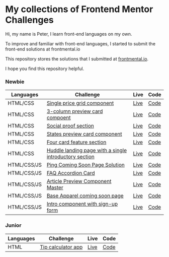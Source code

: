# My collections of Frontend Mentor Challenges

Hi, my name is Peter, I learn front-end languages on my own.

To improve and familiar with front-end languages, I started to submit the front-end solutions at frontmental.io

This repository stores the solutions that I submitted at [frontmental.io](https://www.frontendmentor.io/).

I hope you find this repository helpful.

### Newbie

| Languages   | Challenge                                                                                                                                                           | Live                                                       | Code                                                                                                                                        |
| ----------- | ------------------------------------------------------------------------------------------------------------------------------------------------------------------- | ---------------------------------------------------------- | ------------------------------------------------------------------------------------------------------------------------------------------- |
| HTML/CSS    | [Single price grid component](https://www.frontendmentor.io/challenges/single-price-grid-component-5ce41129d0ff452fec5abbbc)                                        | [Live](https://single-price-by-peter.netlify.app/)         | [Code](https://github.com/PeterHuang-13/frontend_mentor_challenges/tree/master/Single_price_grid_component)                                 |
| HTML/CSS    | [3-column preview card compoent](https://www.frontendmentor.io/challenges/3column-preview-card-component-pH92eAR2-)                                                 | [Live](https://3column-preview-card.netlify.app/)          | [Code](https://github.com/PeterHuang-13/frontend_mentor_challenges/tree/master/3-column_preview_card_component)                             |
| HTML/CSS    | [Social proof section](https://www.frontendmentor.io/challenges/social-proof-section-6e0qTv_bA)                                                                     | [Live](https://social-proof-section-solution.netlify.app/) | [Code](https://github.com/PeterHuang-13/frontend_mentor_challenges/tree/master/social-proof-section-master)                                 |
| HTML/CSS    | [States preview card component](https://www.frontendmentor.io/challenges/stats-preview-card-component-8JqbgoU62)                                                    | [Live](https://state-preview.netlify.app/)                 | [Code](https://github.com/PeterHuang-13/frontend_mentor_challenges/tree/master/stats-preview-card-component-main)                           |
| HTML/CSS    | [Four card feature section](https://www.frontendmentor.io/challenges/four-card-feature-section-weK1eFYK)                                                            | [Live](https://four-card-feature-by-peter.netlify.app/)    | [Code](https://github.com/PeterHuang-13/frontend_mentor_challenges/tree/master/four-card-feature-section-master)                            |
| HTML/CSS    | [Huddle landing page with a single introductory section](https://www.frontendmentor.io/challenges/huddle-landing-page-with-a-single-introductory-section-B_2Wvxgi0) | [Live](https://huddle-landing-page-peter.netlify.app/)     | [Code](https://github.com/PeterHuang-13/frontend_mentor_challenges/tree/master/huddle-landing-page-with-single-introductory-section-master) |
| HTML/CSS/JS | [Ping Coming Soon Page Solution](https://www.frontendmentor.io/challenges/ping-single-column-coming-soon-page-5cadd051fec04111f7b848da)                             | [Live](https://ping-coming.netlify.app/)                   | [Code](https://github.com/PeterHuang-13/frontend_mentor_challenges/tree/master/ping-coming-soon-page-master)                                |
| HTML/CSS/JS | [FAQ Accordion Card](https://www.frontendmentor.io/challenges/faq-accordion-card-XlyjD0Oam)                                                                         | [Live](https://faq-accordion-solution.netlify.app/)        | [Code](https://github.com/PeterHuang-13/frontend_mentor_challenges/tree/master/faq-accordion-card-main#links)                               |
| HTML/CSS/JS | [Article Preview Component Master](https://www.frontendmentor.io/challenges/article-preview-component-dYBN_pYFT)                                                    | [Live](https://article-component-by-peter.netlify.app/)    | [Code](https://github.com/PeterHuang-13/frontend_mentor_challenges/tree/master/article-preview-component-master)                            |
| HTML/CSS/JS | [Base Apparel coming soon page](https://www.frontendmentor.io/solutions/using-gridflex-javascript-AC6a4n9zq)                                                        | [Live](https://base-apparel-email.netlify.app/)            | [Code](https://github.com/PeterHuang-13/frontend_mentor_challenges/tree/master/base-apparel-coming-soon-master)                             |
| HTML/CSS/JS | [Intro component with sign-up form](https://www.frontendmentor.io/challenges/intro-component-with-signup-form-5cf91bd49edda32581d28fd1)                             | [Live](https://introsignup-form.netlify.app/)              | [Code](https://github.com/PeterHuang-13/frontend_mentor_challenges/tree/master/intro-component-with-signup-form-master)                     |

### Junior

| Languages | Challenge                                                                                   | Live                                     | Code                                                                                                    |
| --------- | ------------------------------------------------------------------------------------------- | ---------------------------------------- | ------------------------------------------------------------------------------------------------------- |
| HTML      | [Tip calculator app](https://www.frontendmentor.io/challenges/tip-calculator-app-ugJNGbJUX) | [Live](https://tip-calcu-p.netlify.app/) | [Code](https://github.com/PeterHuang-13/frontend_mentor_challenges/tree/master/tip-calculator-app-main) |
